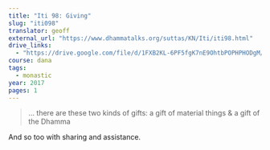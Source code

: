 ```yaml
---
title: "Iti 98: Giving"
slug: "iti098"
translator: geoff
external_url: "https://www.dhammatalks.org/suttas/KN/Iti/iti98.html"
drive_links:
  - "https://drive.google.com/file/d/1FXB2KL-6PF5fgK7nE9OhtbPOPHPHODgM/view?usp=drivesdk"
course: dana
tags:
  - monastic
year: 2017
pages: 1
---
```


> … there are these two kinds of gifts: a gift of material things & a gift of the Dhamma

And so too with sharing and assistance.

